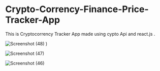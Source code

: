#  Crypto-Corrency-Finance-Price-Tracker-App
This  is Cryptocorrency Tracker App made using cypto Api and  react.js .
  
   
   
   
![Screenshot (48)](https://user-images.githubusercontent.com/79249131/138604895-fec96f11-fb54-41f4-ab95-b346e5804f69.png)
)

![Screenshot (47)](https://user-images.githubusercontent.com/79249131/138604889-295c8b1b-191e-45fa-a865-1c102451d041.png)


![Screenshot (46)](https://user-images.githubusercontent.com/79249131/138604904-a338c3b4-0206-40eb-b0ee-d753008b6944.png)
